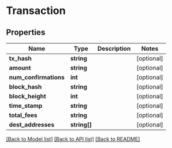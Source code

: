 # Transaction

## Properties
Name | Type | Description | Notes
------------ | ------------- | ------------- | -------------
**tx_hash** | **string** |  | [optional] 
**amount** | **string** |  | [optional] 
**num_confirmations** | **int** |  | [optional] 
**block_hash** | **string** |  | [optional] 
**block_height** | **int** |  | [optional] 
**time_stamp** | **string** |  | [optional] 
**total_fees** | **string** |  | [optional] 
**dest_addresses** | **string[]** |  | [optional] 

[[Back to Model list]](../README.md#documentation-for-models) [[Back to API list]](../README.md#documentation-for-api-endpoints) [[Back to README]](../README.md)


